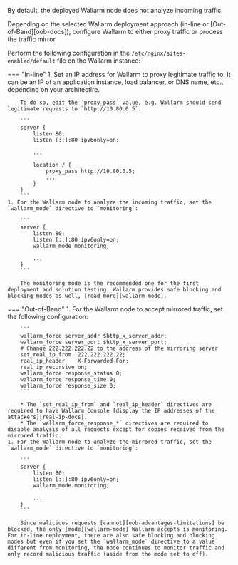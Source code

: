 By default, the deployed Wallarm node does not analyze incoming traffic.

Depending on the selected Wallarm deployment approach (in-line or [Out-of-Band][oob-docs]), configure Wallarm to either proxy traffic or process the traffic mirror.

Perform the following configuration in the `/etc/nginx/sites-enabled/default` file on the Wallarm instance:

=== "In-line"
    1. Set an IP address for Wallarm to proxy legitimate traffic to. It can be an IP of an application instance, load balancer, or DNS name, etc., depending on your architectire.
    
        To do so, edit the `proxy_pass` value, e.g. Wallarm should send legitimate requests to `http://10.80.0.5`:

        ```
        server {
            listen 80;
            listen [::]:80 ipv6only=on;

            ...

            location / {
                proxy_pass http://10.80.0.5; 
                ...
            }
        }
        ```
    1. For the Wallarm node to analyze the incoming traffic, set the `wallarm_mode` directive to `monitoring`:

        ```
        server {
            listen 80;
            listen [::]:80 ipv6only=on;
            wallarm_mode monitoring;

            ...
        }
        ```
    
        The monitoring mode is the recommended one for the first deployment and solution testing. Wallarm provides safe blocking and blocking modes as well, [read more][wallarm-mode].
=== "Out-of-Band"
    1. For the Wallarm node to accept mirrored traffic, set the following configuration:

        ```
        wallarm_force server_addr $http_x_server_addr;
        wallarm_force server_port $http_x_server_port;
        # Change 222.222.222.22 to the address of the mirroring server
        set_real_ip_from  222.222.222.22;
        real_ip_header    X-Forwarded-For;
        real_ip_recursive on;
        wallarm_force response_status 0;
        wallarm_force response_time 0;
        wallarm_force response_size 0;
        ```

        * The `set_real_ip_from` and `real_ip_header` directives are required to have Wallarm Console [display the IP addresses of the attackers][real-ip-docs].
        * The `wallarm_force_response_*` directives are required to disable analysis of all requests except for copies received from the mirrored traffic.
    1. For the Wallarm node to analyze the mirrored traffic, set the `wallarm_mode` directive to `monitoring`:

        ```
        server {
            listen 80;
            listen [::]:80 ipv6only=on;
            wallarm_mode monitoring;

            ...
        }
        ```

        Since malicious requests [cannot][oob-advantages-limitations] be blocked, the only [mode][wallarm-mode] Wallarm accepts is monitoring. For in-line deployment, there are also safe blocking and blocking modes but even if you set the `wallarm_mode` directive to a value different from monitoring, the node continues to monitor traffic and only record malicious traffic (aside from the mode set to off).

